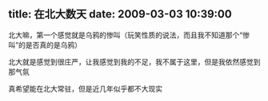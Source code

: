title: 在北大数天
date: 2009-03-03 10:39:00
---

&#21271;&#22823;&#22043;&#65292;&#31532;&#19968;&#20010;&#24863;&#35273;&#23601;&#26159;&#20044;&#40486;&#30340;&#24808;&#21483;&#65288;&#29609;&#31505;&#24615;&#36136;&#30340;&#35828;&#27861;&#65292;&#32780;&#19988;&#25105;&#19981;&#30693;&#36947;&#37027;&#20010;&#8220;&#24808;&#21483;&#8221;&#30340;&#26159;&#21542;&#30495;&#30340;&#26159;&#20044;&#40486;&#65289;

 &#21271;&#22823;&#23601;&#26159;&#24863;&#35273;&#21040;&#24456;&#24196;&#20005;&#65292;&#35753;&#25105;&#24863;&#35273;&#21040;&#25105;&#30340;&#19981;&#36275;&#65292;&#25105;&#19981;&#23646;&#20110;&#36825;&#37324;&#65292;&#20294;&#26159;&#25105;&#20381;&#28982;&#24863;&#35273;&#21040;&#37027;&#27668;&#27675;

 &#30495;&#24076;&#26395;&#33021;&#22312;&#21271;&#22823;&#24120;&#39547;&#65292;&#20294;&#26159;&#36817;&#20960;&#24180;&#20284;&#20046;&#37117;&#19981;&#22823;&#29616;&#23454;